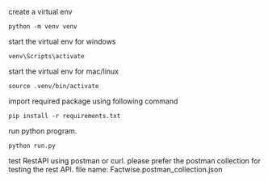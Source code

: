 create a virtual env

```
python -m venv venv
```

start the virtual env for windows

```
venv\Scripts\activate
```

start the virtual env for mac/linux

```
source .venv/bin/activate
```

import required package using following command

```
pip install -r requirements.txt
```

run python program.

```
python run.py
```


test RestAPI using postman or curl.
please prefer the postman collection for testing the rest API.
file name: Factwise.postman_collection.json
